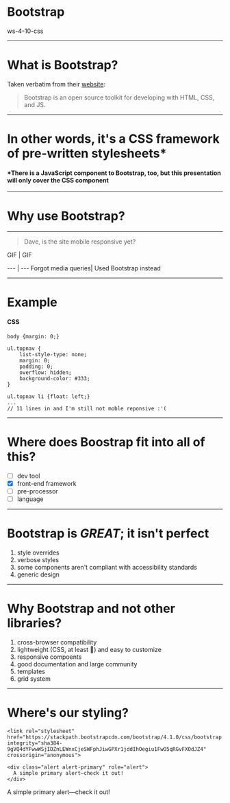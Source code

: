 <!-- $theme: default -->

# Bootstrap

ws-4-10-css

---

# What is Bootstrap?

Taken verbatim from their [website](https://getbootstrap.com/):
>Bootstrap is an open source toolkit for developing with HTML, CSS, and JS.

---

# In other words, it's a CSS framework of pre-written stylesheets*

#### *There is a JavaScript component to Bootstrap, too, but this presentation will only cover the CSS component

---

# Why use Bootstrap?

---
> Dave, is the site mobile responsive yet?

<!-- insert frustrated GIF here --> GIF | <!-- insert confident GIF here --> GIF
--- | ---
Forgot media queries| Used Bootstrap instead

---

# Example

#### CSS
~~~~
body {margin: 0;}

ul.topnav {
    list-style-type: none;
    margin: 0;
    padding: 0;
    overflow: hidden;
    background-color: #333;
}

ul.topnav li {float: left;}
...
// 11 lines in and I'm still not moble reponsive :'(
~~~~

---

# Where does Boostrap fit into all of this?
- [ ] dev tool
- [x] front-end framework
- [ ] pre-processor
- [ ] language
---

# Bootstrap is *GREAT*; it isn't perfect
1. style overrides
2. verbose styles
3. some components aren't compliant with accessibility standards
4. generic design

---

# Why Bootstrap and not other libraries?
1. cross-browser compatibility
2. lightweight (CSS, at least 🤷) and easy to customize
3. responsive compoents
4. good documentation and large community
5. templates
6. grid system

---

# Where's our styling?

~~~~
<link rel="stylesheet" href="https://stackpath.bootstrapcdn.com/bootstrap/4.1.0/css/bootstrap.min.css" integrity="sha384-9gVQ4dYFwwWSjIDZnLEWnxCjeSWFphJiwGPXr1jddIhOegiu1FwO5qRGvFXOdJZ4" crossorigin="anonymous">

<div class="alert alert-primary" role="alert">
  A simple primary alert—check it out!
</div>
~~~~

<link rel="stylesheet" href="https://stackpath.bootstrapcdn.com/bootstrap/4.1.0/css/bootstrap.min.css" integrity="sha384-9gVQ4dYFwwWSjIDZnLEWnxCjeSWFphJiwGPXr1jddIhOegiu1FwO5qRGvFXOdJZ4" crossorigin="anonymous">
<div class="alert alert-primary" role="alert">
  A simple primary alert—check it out!
</div>
